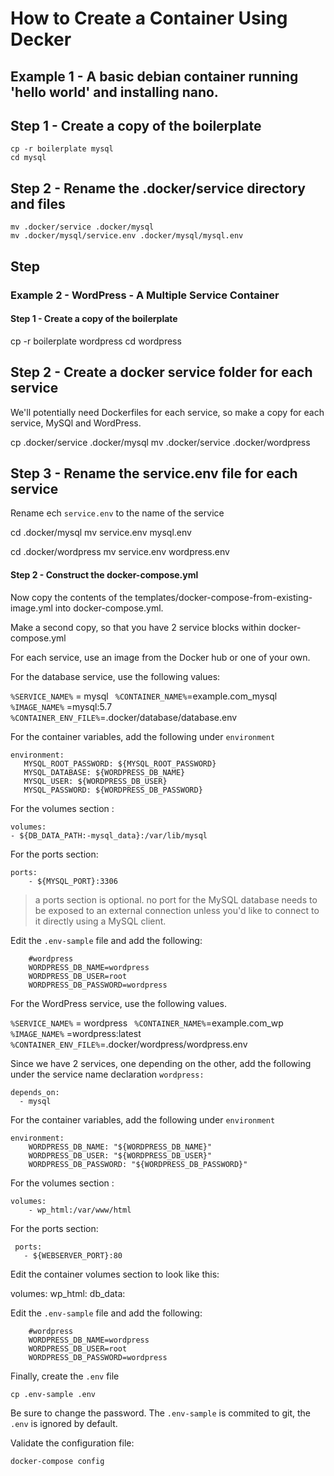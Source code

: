 # How to Create a Container Using Decker


## Example 1 - A basic debian container running 'hello world' and installing nano.

## Step 1 - Create a copy of the boilerplate


    cp -r boilerplate mysql
    cd mysql



## Step 2 - Rename the .docker/service directory and files


    mv .docker/service .docker/mysql
    mv .docker/mysql/service.env .docker/mysql/mysql.env
    

## Step    

### Example 2 - WordPress - A Multiple Service Container


#### Step 1 - Create a copy of the boilerplate

cp -r boilerplate wordpress
cd wordpress

## Step 2 - Create a docker service folder for each service

We'll potentially need Dockerfiles for each service, so make a copy for each service, MySQl and WordPress.

cp .docker/service .docker/mysql
mv .docker/service .docker/wordpress

## Step 3 - Rename the service.env file for each service

Rename ech `service.env` to the name of the service

cd .docker/mysql
mv service.env mysql.env

cd .docker/wordpress
mv service.env wordpress.env



#### Step 2 - Construct the docker-compose.yml

Now copy the contents of the templates/docker-compose-from-existing-image.yml into docker-compose.yml.

Make a second copy, so that you have 2 service blocks within docker-compose.yml


For each service, use an image from the Docker hub or one of your own.

For the database service, use the following values:

 `%SERVICE_NAME%` = mysql
` %CONTAINER_NAME%`=example.com_mysql
`%IMAGE_NAME%` =mysql:5.7
`%CONTAINER_ENV_FILE%`=.docker/database/database.env

For the container variables, add the following under `environment`

    environment:
       MYSQL_ROOT_PASSWORD: ${MYSQL_ROOT_PASSWORD}
       MYSQL_DATABASE: ${WORDPRESS_DB_NAME}
       MYSQL_USER: ${WORDPRESS_DB_USER}
       MYSQL_PASSWORD: ${WORDPRESS_DB_PASSWORD}

For the volumes section :

    volumes: 
    - ${DB_DATA_PATH:-mysql_data}:/var/lib/mysql


For the ports section:

    ports:
        - ${MYSQL_PORT}:3306

>a ports section is optional. no port for the MySQL database needs to be exposed to an external connection unless you'd like to connect to it directly using a MySQL client.

Edit the `.env-sample` file and add the following:

        #wordpress
        WORDPRESS_DB_NAME=wordpress
        WORDPRESS_DB_USER=root
        WORDPRESS_DB_PASSWORD=wordpress



For the WordPress service, use the following values.

 `%SERVICE_NAME%` = wordpress
` %CONTAINER_NAME%`=example.com_wp
`%IMAGE_NAME%` =wordpress:latest
`%CONTAINER_ENV_FILE%`=.docker/wordpress/wordpress.env




Since we have 2 services, one depending on the other, add the following under the service name declaration `wordpress:`

    depends_on:
      - mysql


For the container variables, add the following under `environment`

    environment:
        WORDPRESS_DB_NAME: "${WORDPRESS_DB_NAME}"
        WORDPRESS_DB_USER: "${WORDPRESS_DB_USER}"
        WORDPRESS_DB_PASSWORD: "${WORDPRESS_DB_PASSWORD}" 



For the volumes section :

    volumes:
        - wp_html:/var/www/html


For the ports section:

     ports:
       - ${WEBSERVER_PORT}:80


Edit the container volumes section to look like this:

volumes: 
     wp_html:
     db_data:   




Edit the `.env-sample` file and add the following:

        #wordpress
        WORDPRESS_DB_NAME=wordpress
        WORDPRESS_DB_USER=root
        WORDPRESS_DB_PASSWORD=wordpress


Finally, create the `.env` file

    cp .env-sample .env

Be sure to change the password. The `.env-sample` is commited to git, the `.env` is ignored by default.

Validate the configuration file:


    docker-compose config

    
